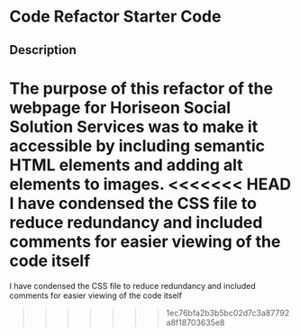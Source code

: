 # Code Refactor Starter Code

## Description
The purpose of this refactor of the webpage for Horiseon Social Solution Services was to make it accessible by including semantic HTML elements and adding alt elements to images.
<<<<<<< HEAD
I have condensed the CSS file to reduce redundancy and included comments for easier viewing of the code itself
=======
I have condensed the CSS file to reduce redundancy and included comments for easier viewing of the code itself
>>>>>>> 1ec76bfa2b3b5bc02d7c3a87792a8f18703635e8
